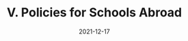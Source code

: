---
slug: /pages/v-policies-for-schools-abroad
date: 2021-12-17
title: V. Policies for Schools Abroad
---